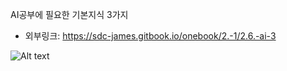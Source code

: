 AI공부에 필요한 기본지식 3가지



* 외부링크: <https://sdc-james.gitbook.io/onebook/2.-1/2.6.-ai-3>

![Alt text](/path/to/img.jpg)
